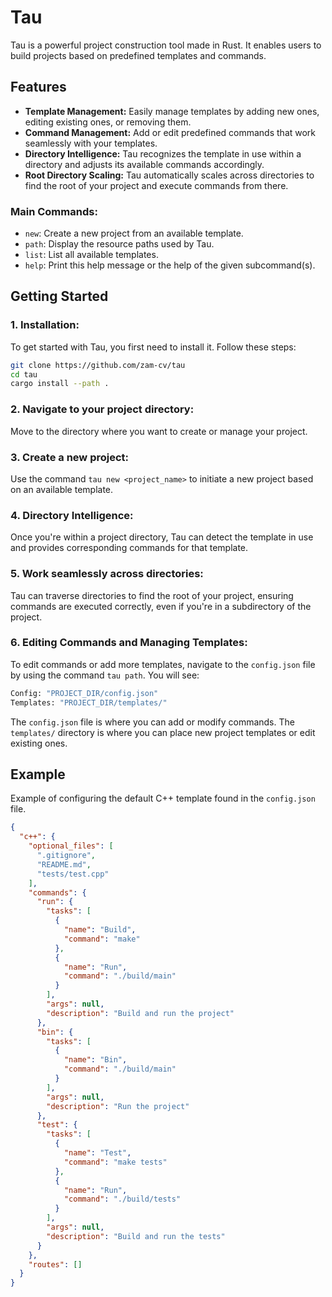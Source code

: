 # Tau

Tau is a powerful project construction tool made in Rust. It enables users to build projects based on predefined templates and commands.

## Features
- **Template Management:** Easily manage templates by adding new ones, editing existing ones, or removing them.
- **Command Management:** Add or edit predefined commands that work seamlessly with your templates.
- **Directory Intelligence:** Tau recognizes the template in use within a directory and adjusts its available commands accordingly.
- **Root Directory Scaling:** Tau automatically scales across directories to find the root of your project and execute commands from there.

### Main Commands:
- `new`: Create a new project from an available template.
- `path`: Display the resource paths used by Tau.
- `list`: List all available templates.
- `help`: Print this help message or the help of the given subcommand(s).

## Getting Started

### 1. Installation:

To get started with Tau, you first need to install it. Follow these steps:

```bash
git clone https://github.com/zam-cv/tau
cd tau
cargo install --path .
```

### 2. Navigate to your project directory:

Move to the directory where you want to create or manage your project.

### 3. Create a new project:

Use the command `tau new <project_name>` to initiate a new project based on an available template.

### 4. Directory Intelligence:

Once you're within a project directory, Tau can detect the template in use and provides corresponding commands for that template.

### 5. Work seamlessly across directories:

Tau can traverse directories to find the root of your project, ensuring commands are executed correctly, even if you're in a subdirectory of the project.

### 6. Editing Commands and Managing Templates:

To edit commands or add more templates, navigate to the `config.json` file by using the command `tau path`. You will see:

```bash
Config: "PROJECT_DIR/config.json"
Templates: "PROJECT_DIR/templates/"
```

The `config.json` file is where you can add or modify commands. The `templates/` directory is where you can place new project templates or edit existing ones.

## Example

Example of configuring the default C++ template found in the `config.json` file.

```json
{
  "c++": {
    "optional_files": [
      ".gitignore",
      "README.md",
      "tests/test.cpp"
    ],
    "commands": {
      "run": {
        "tasks": [
          {
            "name": "Build",
            "command": "make"
          },
          {
            "name": "Run",
            "command": "./build/main"
          }
        ],
        "args": null,
        "description": "Build and run the project"
      },
      "bin": {
        "tasks": [
          {
            "name": "Bin",
            "command": "./build/main"
          }
        ],
        "args": null,
        "description": "Run the project"
      },
      "test": {
        "tasks": [
          {
            "name": "Test",
            "command": "make tests"
          },
          {
            "name": "Run",
            "command": "./build/tests"
          }
        ],
        "args": null,
        "description": "Build and run the tests"
      }
    },
    "routes": []
  }
}
```